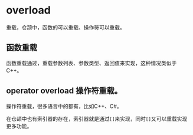 #  overload


重载，仓颉中，函数的可以重载、操作符可以重载。

## 函数重载

函数重载通过，重载参数列表、参数类型、返回值来实现，这种情况类似于C++。




## operator overload 操作符重载。

操作符重载，很多语言中的都有，比如C++、C#。

在仓颉中也有索引器的存在，索引器就是通过`[]`来实现，同时`[]`又可以重载实现更多功能。